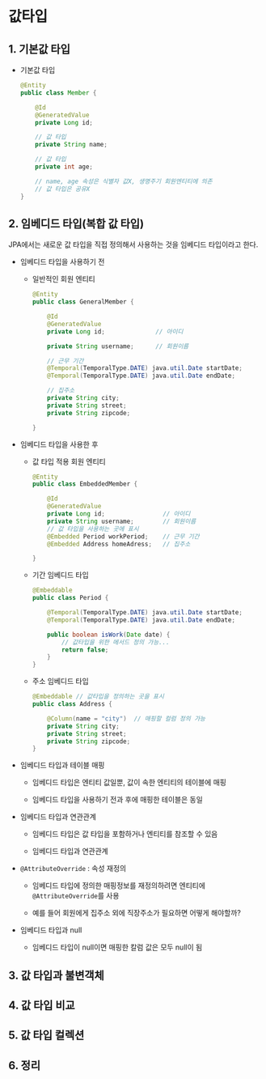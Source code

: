 # 값타입

## 1. 기본값 타입
- 기본값 타입
    ```java
    @Entity
    public class Member {

        @Id
        @GeneratedValue
        private Long id;

        // 값 타입
        private String name;

        // 값 타입
        private int age;

        // name, age 속성은 식별자 값X, 생명주기 회원엔티티에 의존
        // 값 타입은 공유X
    }
    ```

## 2. 임베디드 타입(복합 값 타입)

JPA에서는 새로운 값 타입을 직접 정의해서 사용하는 것을 임베디드 타입이라고 한다.

- 임베디드 타입을 사용하기 전

    * 일반적인 회원 엔티티

        ```java
        @Entity
        public class GeneralMember {

            @Id
            @GeneratedValue
            private Long id;              // 아이디

            private String username;      // 회원이름

            // 근무 기간
            @Temporal(TemporalType.DATE) java.util.Date startDate;
            @Temporal(TemporalType.DATE) java.util.Date endDate;

            // 집주소
            private String city;
            private String street;
            private String zipcode;

        }
        ```
- 임베디드 타입을 사용한 후

    * 값 타입 적용 회원 엔티티

        ```java
        @Entity
        public class EmbeddedMember {

            @Id
            @GeneratedValue
            private Long id;                // 아이디
            private String username;        // 회원이름
            // 값 타입을 사용하는 곳에 표시
            @Embedded Period workPeriod;    // 근무 기간
            @Embedded Address homeAdress;   // 집주소

        }
        ```
    * 기간 임베디드 타입

        ```java
        @Embeddable
        public class Period {

            @Temporal(TemporalType.DATE) java.util.Date startDate;
            @Temporal(TemporalType.DATE) java.util.Date endDate;

            public boolean isWork(Date date) {
                // 값타입을 위한 메서드 정의 가능...
                return false;
            }
        }
        ```

    * 주소 임베디드 타입

        ```java
        @Embeddable // 값타입을 정의하는 곳을 표시
        public class Address {

            @Column(name = "city")  // 매핑할 컬럼 정의 가능
            private String city;
            private String street;
            private String zipcode;
        }
        ```

- 임베디드 타입과 테이블 매핑

    * 임베디드 타입은 엔티티 값일뿐, 값이 속한 엔티티의 테이블에 매핑

    * 임베디드 타입을 사용하기 전과 후에 매핑한 테이블은 동일

- 임베디드 타입과 연관관계

    * 임베디드 타입은 값 타입을 포함하거나 엔티티를 참조할 수 있음

    * 임베디드 타입과 연관관계


- `@AttributeOverride` : 속성 재정의

    * 임베디드 타입에 정의한 매핑정보를 재정의하려면 엔티티에 `@AttributeOverride`를 사용

    * 예를 들어 회원에게 집주소 외에 직장주소가 필요하면 어떻게 해야할까?

- 임베디드 타입과 null

    * 임베디드 타입이 null이면 매핑한 칼럼 값은 모두 null이 됨         


## 3. 값 타입과 불변객체
## 4. 값 타입 비교
## 5. 값 타입 컬렉션
## 6. 정리
